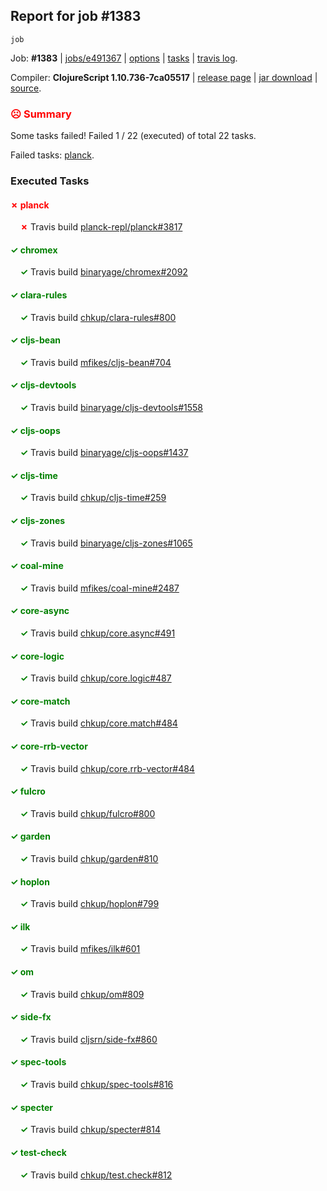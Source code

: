 ## Report for job #1383
```
job
```


Job: **#1383** | [jobs/e491367](https://github.com/cljs-oss/canary/commit/e4913677dcab8ceb227a6c78ee8365729e7ab547) | [options](options.edn) | [tasks](tasks.edn) | [travis log](https://travis-ci.org/cljs-oss/canary/builds/678550941).

Compiler: **ClojureScript 1.10.736-7ca05517** | [release page](https://github.com/cljs-oss/canary/releases/tag/r1.10.736-7ca05517) | [jar download](https://github.com/cljs-oss/canary/releases/download/r1.10.736-7ca05517/clojurescript-1.10.736-7ca05517.jar) | [source](https://github.com/clojure/clojurescript/commit/7ca05517af2fdf698e5f1f23ac38dc45bb5d51e9).

### <b style='color:red'>☹ Summary</b>

Some tasks failed! Failed 1 / 22 (executed) of total 22 tasks.

Failed tasks: [planck](#-planck).

### Executed Tasks

#### <b style='color:red'>&#x2717; planck</b>
&nbsp;&nbsp;&nbsp;&nbsp;<b style='color:red'>&#x2717;</b> Travis build [planck-repl/planck#3817](https://travis-ci.org/planck-repl/planck/builds/678552186)<br>

#### <b style='color:green'>&#x2713; chromex</b>
&nbsp;&nbsp;&nbsp;&nbsp;<b style='color:green'>&#x2713;</b> Travis build [binaryage/chromex#2092](https://travis-ci.org/binaryage/chromex/builds/678551978)<br>

#### <b style='color:green'>&#x2713; clara-rules</b>
&nbsp;&nbsp;&nbsp;&nbsp;<b style='color:green'>&#x2713;</b> Travis build [chkup/clara-rules#800](https://travis-ci.org/chkup/clara-rules/builds/678551987)<br>

#### <b style='color:green'>&#x2713; cljs-bean</b>
&nbsp;&nbsp;&nbsp;&nbsp;<b style='color:green'>&#x2713;</b> Travis build [mfikes/cljs-bean#704](https://travis-ci.org/mfikes/cljs-bean/builds/678552002)<br>

#### <b style='color:green'>&#x2713; cljs-devtools</b>
&nbsp;&nbsp;&nbsp;&nbsp;<b style='color:green'>&#x2713;</b> Travis build [binaryage/cljs-devtools#1558](https://travis-ci.org/binaryage/cljs-devtools/builds/678552006)<br>

#### <b style='color:green'>&#x2713; cljs-oops</b>
&nbsp;&nbsp;&nbsp;&nbsp;<b style='color:green'>&#x2713;</b> Travis build [binaryage/cljs-oops#1437](https://travis-ci.org/binaryage/cljs-oops/builds/678552010)<br>

#### <b style='color:green'>&#x2713; cljs-time</b>
&nbsp;&nbsp;&nbsp;&nbsp;<b style='color:green'>&#x2713;</b> Travis build [chkup/cljs-time#259](https://travis-ci.org/chkup/cljs-time/builds/678552020)<br>

#### <b style='color:green'>&#x2713; cljs-zones</b>
&nbsp;&nbsp;&nbsp;&nbsp;<b style='color:green'>&#x2713;</b> Travis build [binaryage/cljs-zones#1065](https://travis-ci.org/binaryage/cljs-zones/builds/678552023)<br>

#### <b style='color:green'>&#x2713; coal-mine</b>
&nbsp;&nbsp;&nbsp;&nbsp;<b style='color:green'>&#x2713;</b> Travis build [mfikes/coal-mine#2487](https://travis-ci.org/mfikes/coal-mine/builds/678552038)<br>

#### <b style='color:green'>&#x2713; core-async</b>
&nbsp;&nbsp;&nbsp;&nbsp;<b style='color:green'>&#x2713;</b> Travis build [chkup/core.async#491](https://travis-ci.org/chkup/core.async/builds/678552052)<br>

#### <b style='color:green'>&#x2713; core-logic</b>
&nbsp;&nbsp;&nbsp;&nbsp;<b style='color:green'>&#x2713;</b> Travis build [chkup/core.logic#487](https://travis-ci.org/chkup/core.logic/builds/678552067)<br>

#### <b style='color:green'>&#x2713; core-match</b>
&nbsp;&nbsp;&nbsp;&nbsp;<b style='color:green'>&#x2713;</b> Travis build [chkup/core.match#484](https://travis-ci.org/chkup/core.match/builds/678552073)<br>

#### <b style='color:green'>&#x2713; core-rrb-vector</b>
&nbsp;&nbsp;&nbsp;&nbsp;<b style='color:green'>&#x2713;</b> Travis build [chkup/core.rrb-vector#484](https://travis-ci.org/chkup/core.rrb-vector/builds/678552083)<br>

#### <b style='color:green'>&#x2713; fulcro</b>
&nbsp;&nbsp;&nbsp;&nbsp;<b style='color:green'>&#x2713;</b> Travis build [chkup/fulcro#800](https://travis-ci.org/chkup/fulcro/builds/678552085)<br>

#### <b style='color:green'>&#x2713; garden</b>
&nbsp;&nbsp;&nbsp;&nbsp;<b style='color:green'>&#x2713;</b> Travis build [chkup/garden#810](https://travis-ci.org/chkup/garden/builds/678552213)<br>

#### <b style='color:green'>&#x2713; hoplon</b>
&nbsp;&nbsp;&nbsp;&nbsp;<b style='color:green'>&#x2713;</b> Travis build [chkup/hoplon#799](https://travis-ci.org/chkup/hoplon/builds/678552090)<br>

#### <b style='color:green'>&#x2713; ilk</b>
&nbsp;&nbsp;&nbsp;&nbsp;<b style='color:green'>&#x2713;</b> Travis build [mfikes/ilk#601](https://travis-ci.org/mfikes/ilk/builds/678552104)<br>

#### <b style='color:green'>&#x2713; om</b>
&nbsp;&nbsp;&nbsp;&nbsp;<b style='color:green'>&#x2713;</b> Travis build [chkup/om#809](https://travis-ci.org/chkup/om/builds/678552174)<br>

#### <b style='color:green'>&#x2713; side-fx</b>
&nbsp;&nbsp;&nbsp;&nbsp;<b style='color:green'>&#x2713;</b> Travis build [cljsrn/side-fx#860](https://travis-ci.org/cljsrn/side-fx/builds/678552124)<br>

#### <b style='color:green'>&#x2713; spec-tools</b>
&nbsp;&nbsp;&nbsp;&nbsp;<b style='color:green'>&#x2713;</b> Travis build [chkup/spec-tools#816](https://travis-ci.org/chkup/spec-tools/builds/678552242)<br>

#### <b style='color:green'>&#x2713; specter</b>
&nbsp;&nbsp;&nbsp;&nbsp;<b style='color:green'>&#x2713;</b> Travis build [chkup/specter#814](https://travis-ci.org/chkup/specter/builds/678552138)<br>

#### <b style='color:green'>&#x2713; test-check</b>
&nbsp;&nbsp;&nbsp;&nbsp;<b style='color:green'>&#x2713;</b> Travis build [chkup/test.check#812](https://travis-ci.org/chkup/test.check/builds/678552255)<br>